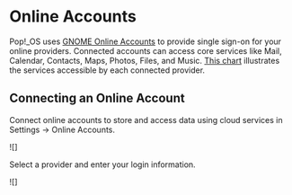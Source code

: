 # Online Accounts

Pop!\_OS uses [GNOME Online Accounts](https://wiki.gnome.org/Projects/GnomeOnlineAccounts) to provide single sign-on for your online providers. Connected accounts can access core services like Mail, Calendar, Contacts, Maps, Photos, Files, and Music. [This chart](https://wiki.gnome.org/Projects/GnomeOnlineAccounts/Providers) illustrates the services accessible by each connected provider.

## Connecting an Online Account

Connect online accounts to store and access data using cloud services in Settings -> Online Accounts.

![]

Select a provider and enter your login information.

![]
